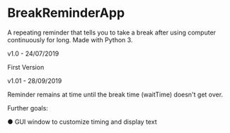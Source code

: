 # BreakReminderApp
A repeating reminder that tells you to take a break after using computer continuously for long. Made with Python 3.

v1.0 - 24/07/2019

First Version

v1.01 - 28/09/2019

Reminder remains at time until the break time (waitTime) doesn't get over.

Further goals:

● GUI window to customize timing and display text
